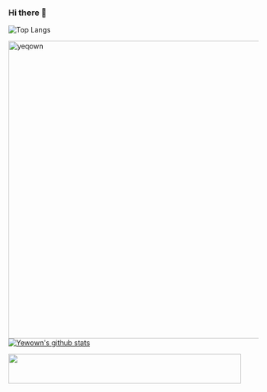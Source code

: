 ### Hi there 👋

<!--
**yeqown/yeqown** is a ✨ _special_ ✨ repository because its `README.md` (this file) appears on your GitHub profile.

Here are some ideas to get you started:

- 🔭 I’m currently working on ...
- 🌱 I’m currently learning ...
- 👯 I’m looking to collaborate on ...
- 🤔 I’m looking for help with ...
- 💬 Ask me about ...
- 📫 How to reach me: ...
- 😄 Pronouns: ...
- ⚡ Fun fact: ...
-->



![Top Langs](https://github-readme-stats.vercel.app/api/top-langs/?username=yeqown&hide=html&&line_height=3)

<img align="left" src="https://github-readme-streak-stats.herokuapp.com/?user=yeqown" alt="yeqown" width="600" />

[![Yewown's github stats](https://github-readme-stats.vercel.app/api?username=yeqown&count_private=true&show_icons=true)](https://github.com/anuraghazra/github-readme-stats)

<a href="https://www.vultr.com/?ref=8499887-6G"><img src="https://www.vultr.com/media/banners/banner_468x60.png" width="468" height="60"></a>
